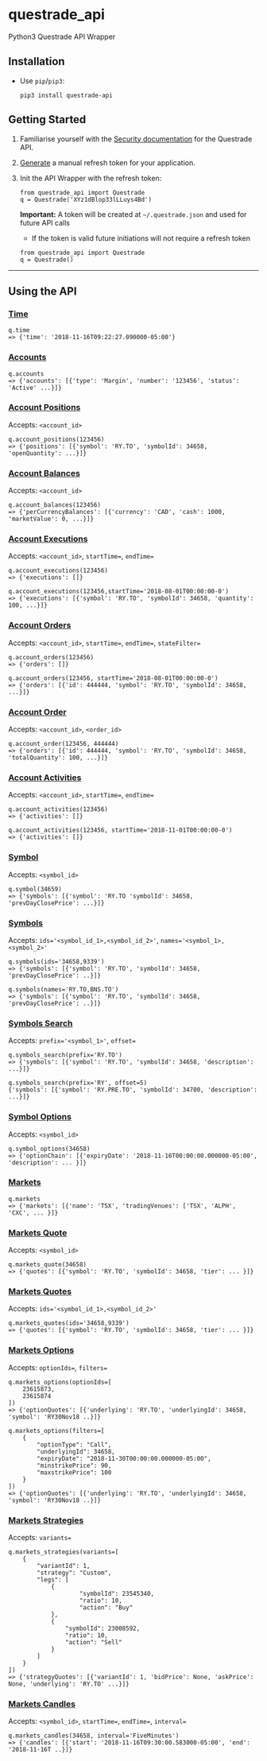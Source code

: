 # questrade_api
Python3 Questrade API Wrapper

## Installation
* Use `pip`/`pip3`:

   `pip3 install questrade-api`

## Getting Started
1. Familiarise yourself with the [Security documentation](https://www.questrade.com/api/documentation/security) for the Questrade API.
2. [Generate](https://login.questrade.com/APIAccess/UserApps.aspx) a manual refresh token for your application.
3. Init the API Wrapper with the refresh token:

   ```
   from questrade_api import Questrade
   q = Questrade('XYz1dBlop33lLLuys4Bd')
   ```
   **Important:**
   A token will be created at `~/.questrade.json` and used for future API calls
   * If the token is valid future initiations will not require a refresh token

   ```
   from questrade_api import Questrade
   q = Questrade()
   ```

---

## Using the API
### [Time](https://www.questrade.com/api/documentation/rest-operations/account-calls/time)

```
q.time
=> {'time': '2018-11-16T09:22:27.090000-05:00'}
```

### [Accounts](https://www.questrade.com/api/documentation/rest-operations/account-calls/accounts)

```
q.accounts
=> {'accounts': [{'type': 'Margin', 'number': '123456', 'status': 'Active' ...}]}
```

### [Account Positions](https://www.questrade.com/api/documentation/rest-operations/account-calls/accounts-id-positions)

Accepts: `<account_id>`

```
q.account_positions(123456)
=> {'positions': [{'symbol': 'RY.TO', 'symbolId': 34658, 'openQuantity': ...}]}
```

### [Account Balances](https://www.questrade.com/api/documentation/rest-operations/account-calls/accounts-id-balances)

Accepts: `<account_id>`

```
q.account_balances(123456)
=> {'perCurrencyBalances': [{'currency': 'CAD', 'cash': 1000, 'marketValue': 0, ...}]}
```

### [Account Executions](https://www.questrade.com/api/documentation/rest-operations/account-calls/accounts-id-executions)

Accepts: `<account_id>`, `startTime=`, `endTime=`

```
q.account_executions(123456)
=> {'executions': []}
```

```
q.account_executions(123456,startTime='2018-08-01T00:00:00-0')
=> {'executions': [{'symbol': 'RY.TO', 'symbolId': 34658, 'quantity': 100, ...}]}
```

### [Account Orders](https://www.questrade.com/api/documentation/rest-operations/account-calls/accounts-id-orders)

Accepts: `<account_id>`, `startTime=`, `endTime=`, `stateFilter=`

```
q.account_orders(123456)
=> {'orders': []}
```

```
q.account_orders(123456, startTime='2018-08-01T00:00:00-0')
=> {'orders': [{'id': 444444, 'symbol': 'RY.TO', 'symbolId': 34658, ...}]}
```

### [Account Order](https://www.questrade.com/api/documentation/rest-operations/account-calls/accounts-id-orders)

Accepts: `<account_id>`, `<order_id>`

```
q.account_order(123456, 444444)
=> {'orders': [{'id': 444444, 'symbol': 'RY.TO', 'symbolId': 34658, 'totalQuantity': 100, ...}]}
```

### [Account Activities](https://www.questrade.com/api/documentation/rest-operations/account-calls/accounts-id-activities)

Accepts: `<account_id>`, `startTime=`, `endTime=`

```
q.account_activities(123456)
=> {'activities': []}
```

```
q.account_activities(123456, startTime='2018-11-01T00:00:00-0')
=> {'activities': []}
```

### [Symbol](https://www.questrade.com/api/documentation/rest-operations/market-calls/symbols-id)

Accepts: `<symbol_id>`

```
q.symbol(34659)
=> {'symbols': [{'symbol': 'RY.TO 'symbolId': 34658, 'prevDayClosePrice': ...}]}
```

### [Symbols](https://www.questrade.com/api/documentation/rest-operations/market-calls/symbols-id)

Accepts: `ids='<symbol_id_1>,<symbol_id_2>'`, `names='<symbol_1>,<symbol_2>'`

```
q.symbols(ids='34658,9339')
=> {'symbols': [{'symbol': 'RY.TO', 'symbolId': 34658, 'prevDayClosePrice': ..}]}
```

```
q.symbols(names='RY.TO,BNS.TO')
=> {'symbols': [{'symbol': 'RY.TO', 'symbolId': 34658, 'prevDayClosePrice': ..}]}
```

### [Symbols Search](https://www.questrade.com/api/documentation/rest-operations/market-calls/symbols-search)

Accepts: `prefix='<symbol_1>'`, `offset=`

```
q.symbols_search(prefix='RY.TO')
=> {'symbols': [{'symbol': 'RY.TO', 'symbolId': 34658, 'description': ...}]}
```

```
q.symbols_search(prefix='RY', offset=5)
{'symbols': [{'symbol': 'RY.PRE.TO', 'symbolId': 34700, 'description': ...}]}
```

### [Symbol Options](https://www.questrade.com/api/documentation/rest-operations/market-calls/symbols-id-options)

Accepts: `<symbol_id>`

```
q.symbol_options(34658)
=> {'optionChain': [{'expiryDate': '2018-11-16T00:00:00.000000-05:00', 'description': ... }]}
```

### [Markets](https://www.questrade.com/api/documentation/rest-operations/market-calls/markets)

```
q.markets
=> {'markets': [{'name': 'TSX', 'tradingVenues': ['TSX', 'ALPH', 'CXC', ... }]}
```

### [Markets Quote](https://www.questrade.com/api/documentation/rest-operations/market-calls/markets-quotes-id)

Accepts: `<symbol_id>`

```
q.markets_quote(34658)
=> {'quotes': [{'symbol': 'RY.TO', 'symbolId': 34658, 'tier': ... }]}
```

### [Markets Quotes](https://www.questrade.com/api/documentation/rest-operations/market-calls/markets-quotes-id)

Accepts: `ids='<symbol_id_1>,<symbol_id_2>'`

```
q.markets_quotes(ids='34658,9339')
=> {'quotes': [{'symbol': 'RY.TO', 'symbolId': 34658, 'tier': ... }]}
```

### [Markets Options](https://www.questrade.com/api/documentation/rest-operations/market-calls/markets-quotes-options)

Accepts: `optionIds=`, `filters=`

```
q.markets_options(optionIds=[
    23615873,
    23615874
])
=> {'optionQuotes': [{'underlying': 'RY.TO', 'underlyingId': 34658, 'symbol': 'RY30Nov18 ..}]}
```

```
q.markets_options(filters=[
    {
        "optionType": "Call",
        "underlyingId": 34658,
        "expiryDate": "2018-11-30T00:00:00.000000-05:00",
        "minstrikePrice": 90,
        "maxstrikePrice": 100
    }
])
=> {'optionQuotes': [{'underlying': 'RY.TO', 'underlyingId': 34658, 'symbol': 'RY30Nov18 ..}]}
```

### [Markets Strategies](https://www.questrade.com/api/documentation/rest-operations/market-calls/markets-quotes-strategies)

Accepts: `variants=`

```
q.markets_strategies(variants=[
    {
        "variantId": 1,
        "strategy": "Custom",
        "legs": [
            {
                    "symbolId": 23545340,
                    "ratio": 10,
                    "action": "Buy"
            },
            {
                "symbolId": 23008592,
                "ratio": 10,
                "action": "Sell"
            }
        ]
    }
])
=> {'strategyQuotes': [{'variantId': 1, 'bidPrice': None, 'askPrice': None, 'underlying': 'RY.TO' ...}]}
```

### [Markets Candles](https://www.questrade.com/api/documentation/rest-operations/market-calls/markets-candles-id)

Accepts: `<symbol_id>`, `startTime=`, `endTime=`, `interval=`

```
q.markets_candles(34658, interval='FiveMinutes')
=> {'candles': [{'start': '2018-11-16T09:30:00.583000-05:00', 'end': '2018-11-16T ..}]}
```
